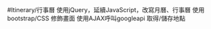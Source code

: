 #Itinerary/行事曆
    使用jQuery，延續JavaScript，改寫月曆、行事曆
    使用 bootstrap/CSS 修飾畫面
    使用AJAX呼叫googleapi 取得/儲存地點
